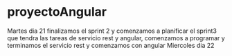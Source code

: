 # proyectoAngular
Martes dia 21 finalizamos el sprint 2 y comenzamos a planificar el sprint3 que tendra las tareas de servicio rest y angular, 
comenzamos a programar y terminamos el servicio rest y comenzamos con angular 
Miercoles dia 22 
